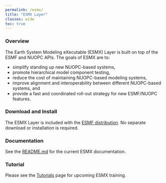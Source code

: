 ```yaml
---
permalink: /esmx/
title: "ESMX Layer"
classes: wide
toc: true
---
```


### Overview

The Earth System Modeling eXecutable (ESMX) Layer is built on top of the ESMF and NUOPC APIs. The goals of ESMX are to:
- simplify standing up new NUOPC-based systems,
- promote hierarchical model component testing, 
- reduce the cost of maintaining NUOPC-based modeling systems, 
- improve alignment and interoperability between different NUOPC-based systems, and
- provide a fast and coordinated roll-out strategy for new ESMF/NUOPC features.

### Download and Install

The ESMX Layer is included with the [ESMF distribution](/download/).
No separate download or installation is required.

### Documentation

See the [README.md](https://github.com/esmf-org/esmf/tree/develop/src/addon/ESMX#esmx) for the current ESMX documentation.

### Tutorial

Please see the [Tutorials](/tutorials/) page for upcoming ESMX training.
